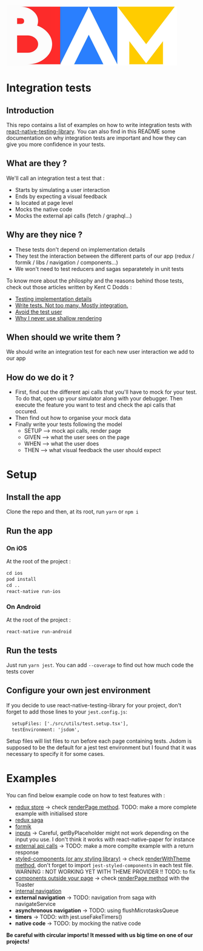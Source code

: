 ![BAM](./logo_BAM.png)

# Integration tests

## Introduction

This repo contains a list of examples on how to write integration tests with
[react-native-testing-library](https://github.com/callstack/react-native-testing-library).
You can also find in this README some documentation on why integration tests are important and how they can give
you more confidence in your tests.

## What are they ?

We'll call an integration test a test that :

- Starts by simulating a user interaction
- Ends by expecting a visual feedback
- Is located at page level
- Mocks the native code
- Mocks the external api calls (fetch / graphql...)

## Why are they nice ?

- These tests don't depend on implementation details
- They test the interaction between the different parts of our app (redux / formik / libs / navigation / components...)
- We won't need to test reducers and sagas separatetely in unit tests

To know more about the philosphy and the reasons behind those tests,
check out those articles written by Kent C Dodds :

- [Testing implementation details](https://kentcdodds.com/blog/testing-implementation-details)
- [Write tests. Not too many. Mostly integration.](https://kentcdodds.com/blog/write-tests)
- [Avoid the test user](https://kentcdodds.com/blog/avoid-the-test-user)
- [Why I never use shallow rendering](https://kentcdodds.com/blog/why-i-never-use-shallow-rendering)

## When should we write them ?

We should write an integration test for each new user interaction we add to our app

## How do we do it ?

- First, find out the different api calls that you'll have to mock for your test.
  To do that, open up your simulator along with your debugger. Then execute the feature you want to test and check the api calls that occured.
- Then find out how to organise your mock data
- Finally write your tests following the model
  - SETUP --> mock api calls, render page
  - GIVEN --> what the user sees on the page
  - WHEN --> what the user does
  - THEN --> what visual feedback the user should expect

# Setup

## Install the app

Clone the repo and then, at its root, run
`yarn`
or
`npm i`

## Run the app

### On iOS

At the root of the project :

```
cd ios
pod install
cd ..
react-native run-ios
```

### On Android

At the root of the project :

```
react-native run-android
```

## Run the tests

Just run `yarn jest`. You can add `--coverage` to find out how much code the tests cover

## Configure your own jest environment

If you decide to use react-native-testing-library for your project, don't forget to add those lines to your `jest.config.js`:

```
  setupFiles: ['./src/utils/test.setup.tsx'],
  testEnvironment: 'jsdom',
```

Setup files will list files to run before each page containing tests. Jsdom is supposed to be the default for a
jest test environment but I found that it was necessary to specify it for some cases.

# Examples

You can find below example code on how to test features with :

- [redux store](./src/pages/Home/__tests__/Home.test.tsx) -> check [renderPage method](./src/utils/tests/helpers.tsx). TODO: make a more complete example with initialised store
- [redux saga](./src/pages/Home/__tests__/Home.test.tsx)
- [formik](./src/pages/Home/__tests__/Home.test.tsx)
- [inputs](./src/pages/Home/__tests__/Home.test.tsx) -> Careful, getByPlaceholder might not work depending on the input you use. I don't think it works with react-native-paper for instance
- [external api calls](./src/pages/Home/__tests__/Home.test.tsx) -> TODO: make a more complte example with a return response
- [styled-components (or any styling library)](./src/pages/Home/__tests__/Home.test.tsx) -> check [renderWithTheme method](./src/utils/tests/helpers.tsx), don't forget to import `jest-styled-components` in each test file. WARNING : NOT WORKING YET WITH THEME PROVIDER !! TODO: to fix
- [components outside your page](./src/pages/Home/__tests__/Home.test.tsx) -> check [renderPage method](./src/utils/tests/helpers.tsx) with the Toaster
- [internal navigation](./src/pages/About/__tests__/About.test.tsx)
- **external navigation** -> TODO: navigation from saga with navigateService
- **asynchronous navigation** -> TODO: using flushMicrotasksQueue
- **timers** -> TODO: with jest.useFakeTimers()
- **native code** -> TODO: by mocking the native code

**Be careful with circular imports! It messed with us big time on one of our projects!**
